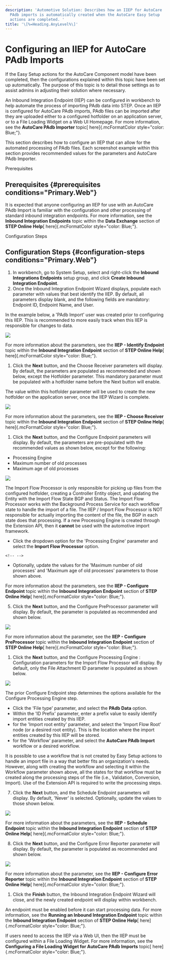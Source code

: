 ```yaml
---
description: 'Automotive Solution: Describes how an IIEP for AutoCare
  PAdb imports is automatically created when the AutoCare Easy Setup
  actions are completed. '
title: '\[%=Heading.AnyLevel%\]'
---
```


Configuring an IIEP for AutoCare PAdb Imports
=============================================

If the Easy Setup actions for the AutoCare Component model have been
completed, then the configurations explained within this topic have been
set up automatically. The purpose of this topic is to detail those
settings as to assist admins in adjusting their solution where
necessary.

An Inbound Integration Endpoint (IIEP) can be configured in workbench to
help automate the process of importing PAdb data into STEP. Once an IIEP
is configured for AutoCare PAdb imports, PAdb files can be imported
after they are uploaded either to a configured hotfolder on an
application server, or to a File Loading Widget on a Web UI Homepage.
For more information, see the **AutoCare PAdb Importer** topic[
here]{.mcFormatColor style="color: Blue;"}.

This section describes how to configure an IIEP that can allow for the
automated processing of PAdb files. Each screenshot example within this
section provides recommended values for the parameters and AutoCare PAdb
Importer.

Prerequisites

Prerequisites {#prerequisites conditions="Primary.Web"}
-------------

It is expected that anyone configuring an IIEP for use with an AutoCare
PAdb Import is familiar with the configuration and other processing of
standard inbound integration endpoints. For more information, see the
**Inbound Integration Endpoints** topic within the **Data Exchange**
section of **STEP Online Help**[ here]{.mcFormatColor
style="color: Blue;"}.

Configuration Steps

Configuration Steps {#configuration-steps conditions="Primary.Web"}
-------------------

1.  In workbench, go to System Setup, select and right-click the
    **Inbound Integrations Endpoints** setup group, and click **Create
    Inbound Integration Endpoint**.
2.  Once the Inbound Integration Endpoint Wizard displays, populate each
    parameter with values that best identify the IIEP. By default, all
    parameters display blank, and the following fields are mandatory:
    Endpoint ID, Endpoint Name, and User.

In the example below, a \'PAdb Import\' user was created prior to
configuring this IIEP. This is recommended to more easily track when
this IIEP is responsible for changes to data.

![](../../../../Resources/Images/Importers/Standard_AC/49.png)

For more information about the parameters, see the **IIEP - Identify
Endpoint** topic within the **Inbound Integration Endpoint** section of
**STEP Online Help**[ here]{.mcFormatColor style="color: Blue;"}.

1.  Click the **Next** button, and the Choose Receiver parameters will
    display. By default, the parameters are populated as recommended and
    shown below, except the Hotfolder parameter. This mandatory
    parameter must be populated with a hotfolder name before the Next
    button will enable.

The value within this hotfolder parameter will be used to create the new
hotfolder on the application server, once the IIEP Wizard is complete.

![](../../../../Resources/Images/Importers/Standard_AC/50.png)

For more information about the parameters, see the **IIEP - Choose
Receiver** topic within the **Inbound Integration Endpoint** section of
**STEP Online Help**[ here]{.mcFormatColor style="color: Blue;"}.

1.  Click the **Next** button, and the Configure Endpoint parameters
    will display. By default, the parameters are pre-populated with the
    recommended values as shown below, except for the following:

-   Processing Engine
-   Maximum number of old processes
-   Maximum age of old processes

![](../../../../Resources/Images/Importers/Standard_AC/19.png)

The Import Flow Processor is only responsible for picking up files from
the configured hotfolder, creating a Controller Entity object, and
updating the Entity with the Import Flow State BGP and Status. The
Import Flow Processor works with the Background Process Service for each
workflow state to handle the import of a file. The IIEP / Import Flow
Processor is NOT responsible for actually importing the content of the
file, the BGP in each state does that processing. If a new Processing
Engine is created through the Extension API, then it **cannot** be used
with the automotive import framework.

-   Click the dropdown option for the \'Processing Engine\' parameter
    and select the **Import Flow Processor** option.

```{=html}
<!-- -->
```
-   Optionally, update the values for the \'Maximum number of old
    processes\' and \'Maximum age of old processes\' parameters to those
    shown above.

For more information about the parameters, see the **IIEP - Configure
Endpoint** topic within the **Inbound Integration Endpoint** section of
**STEP Online Help**[ here]{.mcFormatColor style="color: Blue;"}.

5.  Click the **Next** button, and the Configure PreProcessor parameter
    will display. By default, the parameter is populated as recommended
    and shown below.

![](../../../../Resources/Images/Importers/Standard_TD/Supplier/c4.jpg)

For more information about the parameter, see the **IIEP - Configure
PreProcessor** topic within the **Inbound Integration Endpoint** section
of **STEP Online Help**[ here]{.mcFormatColor style="color: Blue;"}.

1.  Click the **Next** button, and the Configure Processing Engine :
    Configuration parameters for the Import Flow Processor will display.
    By default, only the File Attachment ID parameter is populated as
    shown below.

![](../../../../Resources/Images/Importers/Standard_AC/51.png)

The prior Configure Endpoint step determines the options available for
the Configure Processing Engine step.

-   Click the \'File type\' parameter, and select the **PAdb Data**
    option.
-   Within the \'ID Prefix\' parameter, enter a prefix value to easily
    identify import entities created by this IIEP.
-   for the \'Import root entity\' parameter, and select the \'Import
    Flow Root\' node (or a desired root entity). This is the location
    where the import entities created by this IIEP will be stored.
-   for the \'Workflow\' parameter, and select the **AutoCare PAdb
    Import** workflow or a desired workflow.

It is possible to use a workflow that is not created by Easy Setup
actions to handle an import file in a way that better fits an
organization\'s needs. However, along with creating the workflow and
selecting it within the Workflow parameter shown above, all the states
for that workflow must be created along the processing steps of the file
(i.e., Validation, Conversion, Import). Use of the Extension API is
required to write the processing steps.

7.  Click the **Next** button, and the Schedule Endpoint parameters will
    display. By default, \'Never\' is selected. Optionally, update the
    values to those shown below.

![](../../../../Resources/Images/Importers/Standard_TD/Supplier/c6.jpg)

For more information about the parameters, see the **IIEP - Schedule
Endpoint** topic within the **Inbound Integration Endpoint** section of
**STEP Online Help**[ here]{.mcFormatColor style="color: Blue;"}.

8.  Click the **Next** button, and the Configure Error Reporter
    parameter will display. By default, the parameter is populated as
    recommended and shown below.

![](../../../../Resources/Images/Importers/Standard_TD/Supplier/c7.jpg)

For more information about the parameter, see the **IIEP - Configure
Error Reporter** topic within the **Inbound Integration Endpoint**
section of **STEP Online Help**[ here]{.mcFormatColor
style="color: Blue;"}.

1.  Click the **Finish** button, the Inbound Integration Endpoint Wizard
    will close, and the newly created endpoint will display within
    workbench.

An endpoint must be enabled before it can start processing data. For
more information, see the **Running an Inbound Integration Endpoint**
topic within the **Inbound Integration Endpoint** section of **STEP
Online Help**[ here]{.mcFormatColor style="color: Blue;"}.

If users need to access the IIEP via a Web UI, then the IIEP must be
configured within a File Loading Widget. For more information, see the
**Configuring a File Loading Widget for AutoCare PAdb Imports** topic[
here]{.mcFormatColor style="color: Blue;"}.

